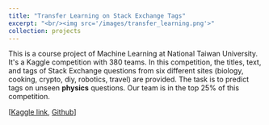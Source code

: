 ```yaml
---
title: "Transfer Learning on Stack Exchange Tags"
excerpt: "<br/><img src='/images/transfer_learning.png'>"
collection: projects
---
```


This is a course project of Machine Learning at National Taiwan University. It's a Kaggle competition with 380 teams. In this competition, the titles, text, and tags of Stack Exchange questions from six different sites (biology, cooking, crypto, diy, robotics, travel) are provided. The task is to predict tags on unseen **physics** questions. Our team is in the top 25% of this competition. 

[[Kaggle link](https://www.kaggle.com/c/transfer-learning-on-stack-exchange-tags), [Github](https://github.com/alex84726/ML2016/tree/master/final)]
